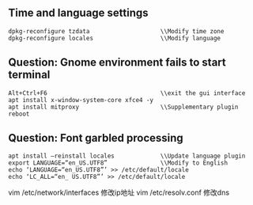 
## Time and language settings
    dpkg-reconfigure tzdata                    \\Modify time zone
    dpkg-reconfigure locales                   \\Modify language

## Question: Gnome environment fails to start terminal
    Alt+Ctrl+F6                                \\exit the gui interface
    apt install x-window-system-core xfce4 -y  
    apt install mitproxy                       \\Supplementary plugin
    reboot
    
## Question: Font garbled processing
    apt install —reinstall locales             \\Update language plugin
    export LANGUAGE=“en_US.UTF8”               \\Modify to English
    echo ‘LANGUAGE=“en_US.UTF8”’ >> /etc/default/locale
    echo ‘LC_ALL=“en_ US.UTF8”’ >> /etc/default/locale

vim /etc/network/interfaces 修改ip地址
vim /etc/resolv.conf 修改dns
